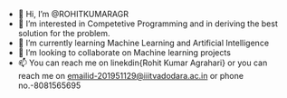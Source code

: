 - 👋 Hi, I’m @ROHITKUMARAGR
- 👀 I’m interested in Competetive Programming and in deriving the best solution for the problem. 
- 🌱 I’m currently learning Machine Learning and Artificial Intelligence
- 💞️ I’m looking to collaborate on Machine learning projects
- 📫 You can reach me on linekdin{Rohit Kumar Agrahari} or you can reach me on emailid-201951129@iiitvadodara.ac.in or phone no.-8081565695

<!---
ROHITKUMARAGR/ROHITKUMARAGR is a ✨ special ✨ repository because its `README.md` (this file) appears on your GitHub profile.
You can click the Preview link to take a look at your changes.
--->
